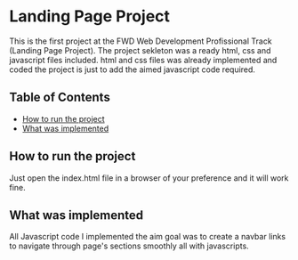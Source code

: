 # Landing Page Project
This is the first project at the FWD Web Development Profissional Track (Landing Page Project). The project sekleton was a ready html, css and javascript files included.
html and css files was already implemented and coded the project is just to add the aimed javascript code required.

## Table of Contents

* [How to run the project](#how_to_run_the_project)
* [What was implemented](#what_was_implemented)

## How to run the project
Just open the index.html file in a browser of your preference and it will work fine.

## What was implemented
All Javascript code I implemented the aim goal was to create a navbar links to navigate through page's sections smoothly all with javascripts.
